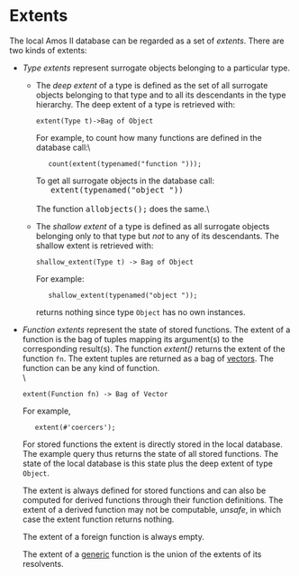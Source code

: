# Extents

The local Amos II database can be regarded as a set of *extents*. There are two kinds of extents:

-   *Type extents* represent surrogate objects belonging to a
    particular type.

    -   The *deep extent* of a type is defined as the set of all
        surrogate objects belonging to that type and to all its
        descendants in the type hierarchy. The deep extent of a type is
        retrieved with:

            extent(Type t)->Bag of Object

        For example, to count how many functions are defined in the
        database call:\

               count(extent(typenamed("function ")));

        To get all surrogate objects in the database call:\
         <span style="font-family: monospace; ">  
        extent(typenamed("object "))</span>\
        \
         The function <span
        style="font-family: monospace; ">allobjects();</span> does the
        same.\

    -   The *shallow extent* of a type is defined as all surrogate
        objects belonging only to that type but <span
        style="font-style: italic; ">not</span> to any of
        its descendants. The shallow extent is retrieved with:

            shallow_extent(Type t) -> Bag of Object

        For example:

               shallow_extent(typenamed("object "));

        returns nothing since type `Object` has no own instances.

-   *Function extents* represent the state of stored functions. The
    extent of a function is the bag of tuples mapping its argument(s) to
    the corresponding result(s). The function *extent()* returns the
    extent of the function `fn`. The extent tuples are returned as a bag
    of [vectors](#vector%20). The function can be any kind of function.\
    \

        extent(Function fn) -> Bag of Vector

    For example, 

           extent(#'coercers');

    For stored functions the extent is directly stored in the
    local database. The example query thus returns the state of all
    stored functions. The state of the local database is this state plus
    the deep extent of type `Object`.

    The extent is always defined for stored functions and can also be
    computed for derived functions through their function definitions.
    The extent of a derived function may not be computable, *unsafe*, in
    which case the extent function returns nothing.

    The extent of a foreign function is always empty.

    The extent of a [generic](#overloaded-functions%20) function is the
    union of the extents of its resolvents.
